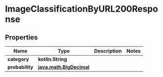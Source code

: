 
# ImageClassificationByURL200Response

## Properties
Name | Type | Description | Notes
------------ | ------------- | ------------- | -------------
**category** | **kotlin.String** |  | 
**probability** | [**java.math.BigDecimal**](java.math.BigDecimal.md) |  | 



